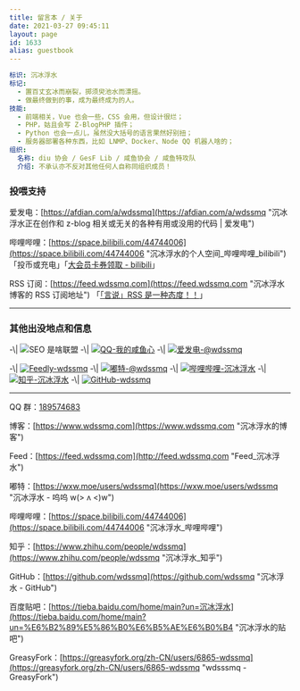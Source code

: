 ```yaml
---
title: 留言本 / 关于
date: 2021-03-27 09:45:11
layout: page
id: 1633
alias: guestbook
---
```


```yml
标识: 沉冰浮水
标记:
  - 置百丈玄冰而崩裂，掷须臾池水而漂摇。
  - 做最终做到的事，成为最终成为的人。
技能:
  - 前端相关，Vue 也会一些，CSS 会用，但设计很烂；
  - PHP，姑且会写 Z-BlogPHP 插件；
  - Python 也会一点儿，虽然没大括号的语言果然好别扭；
  - 服务器部署各种东西，比如 LNMP、Docker、Node QQ 机器人啥的；
组织:
  名称: diu 协会 / GesF Lib / 咸鱼协会 / 咸鱼特攻队
  介绍: 不承认亦不反对其他任何人自称同组织成员！

```

<!--more-->
<!-- ---- -->

### 投喂支持

<!-- 留言本 / 关于：[https://www.wdssmq.com/guestbook.html](https://www.wdssmq.com/guestbook.html "留言本 / 关于\_沉冰浮水\_置百丈玄冰而崩裂，掷须臾池水而漂摇。") -->

爱发电：[https://afdian.com/a/wdssmq](https://afdian.com/a/wdssmq "沉冰浮水正在创作和 z-blog 相关或无关的各种有用或没用的代码 | 爱发电")

哔哩哔哩：[https://space.bilibili.com/44744006](https://space.bilibili.com/44744006 "沉冰浮水的个人空间\_哔哩哔哩\_bilibili")「投币或充电」「[大会员卡券领取 - bilibili](https://account.bilibili.com/account/big/myPackage "大会员卡券领取 - bilibili")」

RSS 订阅：[https://feed.wdssmq.com](https://feed.wdssmq.com "沉冰浮水博客的 RSS 订阅地址") 「[「言说」RSS 是一种态度！！](https://www.wdssmq.com/post/20201231613.html "「言说」RSS 是一种态度！！")」

----
<!-- ---- -->

<!-- 「- [「言说」RSS 是一种态度！！\_杂七杂八\_沉冰浮水](https://www.wdssmq.com/post/20201231613.html "「言说」RSS 是一种态度！！\_杂七杂八\_沉冰浮水") -」 -->


### 其他出没地点和信息

-\\| ![SEO 是啥联盟](https://img.shields.io/badge/-SEO%20%E6%98%AF%E5%95%A5%E8%81%94%E7%9B%9F-yellowgreen)
-\\| [![QQ-我的咸鱼心](https://img.shields.io/badge/QQ-%E6%88%91%E7%9A%84%E5%92%B8%E9%B1%BC%E5%BF%83-0086F9)](https://jq.qq.com/?_wv=1027&k=1Vdo2rUM "QQ-我的咸鱼心")
-\\| [![爱发电-@wdssmq](https://img.shields.io/badge/%E7%88%B1%E5%8F%91%E7%94%B5-%40wdssmq-blueviolet)](https://afdian.com/a/wdssmq "爱发电-@wdssmq")

-\\| [![Feedly-wdssmq](https://img.shields.io/badge/dynamic/json?style=social&label=Feedly&query=%24.data.totalSubs&url=https%3A%2F%2Fapi.spencerwoo.com%2Fsubstats%2F%3Fsource%3Dfeedly%26queryKey%3Dhttps%3A%2F%2Fwww.wdssmq.com%2Ffeed.php&color=2bb24c&logo=feedly)](https://feedly.com/i/subscription/feed%2Fhttps%3A%2F%2Fwww.wdssmq.com%2Ffeed.php "Feedly-wdssmq")
-\\| [![嘟特-@wdssmq](https://img.shields.io/mastodon/follow/142218?style=social&label=%E5%98%9F%E7%89%B9&domain=https%3A%2F%2Fwxw.moe%2F)](https://wxw.moe/users/wdssmq "嘟特-@wdssmq")
-\\| [![哔哩哔哩-沉冰浮水](https://img.shields.io/badge/dynamic/json?style=social&label=%E5%93%94%E5%93%A9%E5%93%94%E5%93%A9&query=count&url=https%3A%2F%2Fapi.swo.moe%2Fstats%2Fbilibili%2F44744006&color=FE7398&logo=bilibili)](https://space.bilibili.com/44744006 "哔哩哔哩-沉冰浮水")
-\\| [![知乎-沉冰浮水](https://img.shields.io/badge/dynamic/json?style=social&label=%E7%9F%A5%E4%B9%8E&query=count&url=https%3A%2F%2Fapi.swo.moe%2Fstats%2Fzhihu%2Fwdssmq&color=0084ff&logo=zhihu)](https://www.zhihu.com/people/wdssmq "知乎-沉冰浮水")
-\\| [![GitHub-wdssmq](https://img.shields.io/github/followers/wdssmq?style=social&label=GitHub)](https://github.com/wdssmq "GitHub-wdssmq")

----
<!-- ---- -->

<!-- QQ 群 -->
QQ 群：[189574683](https://jq.qq.com/?_wv=1027&k=efK3gwpH "我的咸鱼心")

<!-- Blog -->
博客：[https://www.wdssmq.com](https://www.wdssmq.com "沉冰浮水的博客")

<!-- Feed -->
Feed：[https://feed.wdssmq.com](http://feed.wdssmq.com "Feed_沉冰浮水")

<!-- Mastodon -->
嘟特：[https://wxw.moe/users/wdssmq](https://wxw.moe/users/wdssmq "沉冰浮水 - 呜呜 w(> ʌ <)w")

<!-- 哔哩哔哩 -->
哔哩哔哩：[https://space.bilibili.com/44744006](https://space.bilibili.com/44744006 "沉冰浮水_哔哩哔哩")

<!-- 知乎 -->
知乎：[https://www.zhihu.com/people/wdssmq](https://www.zhihu.com/people/wdssmq "沉冰浮水_知乎")

<!-- GitHub -->
GitHub：[https://github.com/wdssmq](https://github.com/wdssmq "沉冰浮水 - GitHub")

<!-- 百度贴吧 -->
百度贴吧：[https://tieba.baidu.com/home/main?un=沉冰浮水](https://tieba.baidu.com/home/main?un=%E6%B2%89%E5%86%B0%E6%B5%AE%E6%B0%B4 "沉冰浮水的贴吧")

<!-- GreasyFork -->
GreasyFork：[https://greasyfork.org/zh-CN/users/6865-wdssmq](https://greasyfork.org/zh-CN/users/6865-wdssmq "wdsssmq - GreasyFork")

<!-- End -->
<!-- ---- -->
